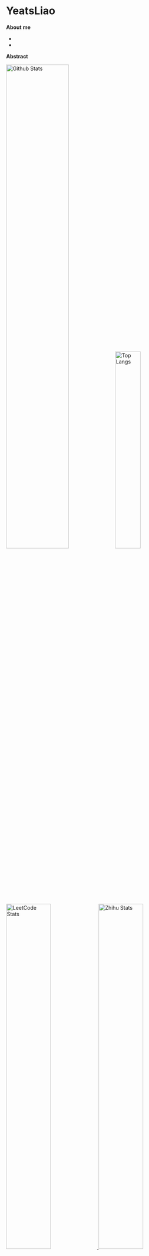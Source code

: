 # YeatsLiao




**About me**

- 

- 


**Abstract**

<p>
  <img src="https://github-readme-stats.vercel.app/api?username=YeatsLiao&show_icons=true&include_all_commits=true&theme=vue&hide_border=true" alt="Github Stats" width="58%" />
  <img src="https://github-readme-stats.vercel.app/api/top-langs/?username=YeatsLiao&layout=compact&theme=vue&hide_border=true" alt="Top Langs" width="37%" /> 
</p>



<a href="https://github.com/YeatsLiao">
<p>
  <img src="https://stats.justsong.cn/api/leetcode?username=yeats_liao&cn_username=quanpeng" alt="LeetCode Stats" width="49%" />
  <img src="https://stats.justsong.cn/api/csdn?id=qq_46207024" alt="Zhihu Stats" width="49%" /> 
</p>
</a>



<p>
  <img src="https://github-readme-activity-graph.vercel.app/graph?username=YeatsLiao&theme=vue" alt="Github Stats" width="95%" />
</p>




